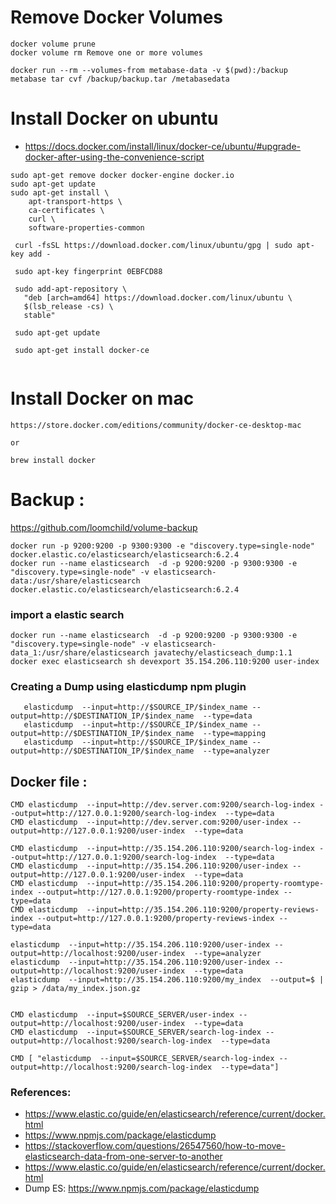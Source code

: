 # Remove Docker Volumes

```
docker volume prune
docker volume rm Remove one or more volumes

docker run --rm --volumes-from metabase-data -v $(pwd):/backup metabase tar cvf /backup/backup.tar /metabasedata
```

#  Install Docker on ubuntu

- https://docs.docker.com/install/linux/docker-ce/ubuntu/#upgrade-docker-after-using-the-convenience-script

```
sudo apt-get remove docker docker-engine docker.io
sudo apt-get update
sudo apt-get install \
    apt-transport-https \
    ca-certificates \
    curl \
    software-properties-common
 
 curl -fsSL https://download.docker.com/linux/ubuntu/gpg | sudo apt-key add -
 
 sudo apt-key fingerprint 0EBFCD88
 
 sudo add-apt-repository \
   "deb [arch=amd64] https://download.docker.com/linux/ubuntu \
   $(lsb_release -cs) \
   stable"
 
 sudo apt-get update
 
 sudo apt-get install docker-ce
 
```
#  Install Docker on mac

```
https://store.docker.com/editions/community/docker-ce-desktop-mac

or 

brew install docker
```

# Backup : 

https://github.com/loomchild/volume-backup


```
docker run -p 9200:9200 -p 9300:9300 -e "discovery.type=single-node" docker.elastic.co/elasticsearch/elasticsearch:6.2.4
docker run --name elasticsearch  -d -p 9200:9200 -p 9300:9300 -e "discovery.type=single-node" -v elasticsearch-data:/usr/share/elasticsearch docker.elastic.co/elasticsearch/elasticsearch:6.2.4
```

### import a elastic search

```
docker run --name elasticsearch  -d -p 9200:9200 -p 9300:9300 -e "discovery.type=single-node" -v elasticsearch-data_1:/usr/share/elasticsearch javatechy/elasticseach_dump:1.1 
docker exec elasticsearch sh devexport 35.154.206.110:9200 user-index
```

### Creating a Dump using elasticdump npm plugin

```
   elasticdump  --input=http://$SOURCE_IP/$index_name --output=http://$DESTINATION_IP/$index_name  --type=data
   elasticdump  --input=http://$SOURCE_IP/$index_name --output=http://$DESTINATION_IP/$index_name  --type=mapping
   elasticdump  --input=http://$SOURCE_IP/$index_name --output=http://$DESTINATION_IP/$index_name  --type=analyzer
```

## Docker file : 



```
CMD elasticdump  --input=http://dev.server.com:9200/search-log-index --output=http://127.0.0.1:9200/search-log-index  --type=data
CMD elasticdump  --input=http://dev.server.com:9200/user-index --output=http://127.0.0.1:9200/user-index  --type=data

CMD elasticdump  --input=http://35.154.206.110:9200/search-log-index --output=http://127.0.0.1:9200/search-log-index  --type=data
CMD elasticdump  --input=http://35.154.206.110:9200/user-index --output=http://127.0.0.1:9200/user-index  --type=data
CMD elasticdump  --input=http://35.154.206.110:9200/property-roomtype-index --output=http://127.0.0.1:9200/property-roomtype-index --type=data
CMD elasticdump  --input=http://35.154.206.110:9200/property-reviews-index --output=http://127.0.0.1:9200/property-reviews-index --type=data

elasticdump  --input=http://35.154.206.110:9200/user-index --output=http://localhost:9200/user-index  --type=analyzer
elasticdump  --input=http://35.154.206.110:9200/user-index --output=http://localhost:9200/user-index  --type=data
elasticdump  --input=http://35.154.206.110:9200/my_index  --output=$ | gzip > /data/my_index.json.gz


CMD elasticdump  --input=$SOURCE_SERVER/user-index --output=http://localhost:9200/user-index  --type=data
CMD elasticdump  --input=$SOURCE_SERVER/search-log-index --output=http://localhost:9200/search-log-index  --type=data

CMD [ "elasticdump  --input=$SOURCE_SERVER/search-log-index --output=http://localhost:9200/search-log-index  --type=data"]
```

### References:

* https://www.elastic.co/guide/en/elasticsearch/reference/current/docker.html
* https://www.npmjs.com/package/elasticdump
* https://stackoverflow.com/questions/26547560/how-to-move-elasticsearch-data-from-one-server-to-another
* https://www.elastic.co/guide/en/elasticsearch/reference/current/docker.html
* Dump ES: https://www.npmjs.com/package/elasticdump
